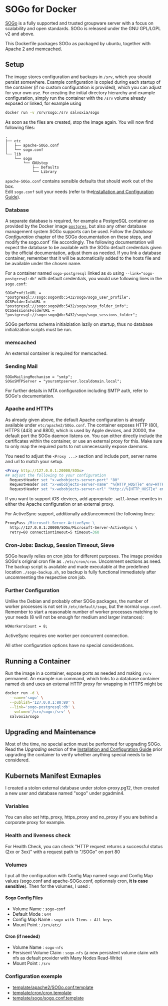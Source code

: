 # SOGo for Docker

[SOGo](http://www.sogo.nu) is a fully supported and trusted groupware server
with a focus on scalability and open standards. SOGo is released under the GNU
GPL/LGPL v2 and above.

This Dockerfile packages SOGo as packaged by ubuntu, together with Apache 2 and
memcached.

## Setup

The image stores configuration and backups in `/srv`, which you should
persist somewhere. Example configuration is copied during each startup of the
container (if no custom configuration is provided), which you can adjust for your own use. For creating the initial
directory hierarchy and example configuration, simply run the container with the
`/srv` volume already exposed or linked, for example using

```bash
docker run -v /srv/sogo:/srv salvoxia/sogo
```

As soon as the files are created, stop the image again. You will now find
following files:

```
.
├── etc
│   ├── apache-SOGo.conf
│   └── sogo.conf
└── lib
    └── sogo
        └── GNUstep
            ├── Defaults
            └── Library
```

`apache-SOGo.conf` contains sensible defaults that should work out of the box.  
Edit `sogo.conf` suit your needs (refer to the[Installation and Configuration Guide](https://www.sogo.nu/files/docs/SOGoInstallationGuide.html)).


### Database

A separate database is required, for example a PostgreSQL container as provided
by the Docker image [`postgres`](https://hub.docker.com/_/postgres), but also
any other database management system SOGo supports can be used. Follow the
_Database Configuration_ chapter of the SOGo documentation on these steps, and
modify the sogo.conf` file accordingly. The following documentation will expect
the database to be available with the SOGo default credentials given by the
official documentation, adjust them as needed. If you link a database container,
remember that it will be automatically added to the hosts file and be available
under the chosen name.

For a container named `sogo-postgresql` linked as `db` using
`--link="sogo-postgresql:db"` with default credentials, you would use following
lines in the `sogo.conf`:

```
SOGoProfileURL = "postgresql://sogo:sogo@db:5432/sogo/sogo_user_profile";
OCSFolderInfoURL = "postgresql://sogo:sogo@db:5432/sogo/sogo_folder_info";
OCSSessionsFolderURL = "postgresql://sogo:sogo@db:5432/sogo/sogo_sessions_folder";
```

SOGo performs schema initialziation lazily on startup, thus no database
initialization scripts must be run.

### memcached

An external container is required for memcached.

### Sending Mail

```
SOGoMailingMechanism = "smtp";
SOGoSMTPServer = "yoursmtpserver.localdomain.local";
```

For further details in MTA configuration including SMTP auth, refer to SOGo's
documentation.

### Apache and HTTPs

As already given above, the default Apache configuration is already available
under `etc/apache2/SOGo.conf`. The container exposes HTTP (80), HTTPS (443)
and 8800, which is used by Apple devices, and 20000, the default port the SOGo
daemon listens on. You can either directly include the certificates within the
container, or use an external proxy for this. Make sure to only map the required
ports to not unnecessarily expose daemons.

You need to adjust the `<Proxy ...>` section and include port, server name and
url to match your setup.

```apache
<Proxy http://127.0.0.1:20000/SOGo>
## adjust the following to your configuration
  RequestHeader set "x-webobjects-server-port" "80"
  RequestHeader set "x-webobjects-server-name" "%{HTTP_HOST}e" env=HTTP_HOST
  RequestHeader set "x-webobjects-server-url" "http://%{HTTP_HOST}e" env=HTTP_HOST
```

If you want to support iOS-devices, add appropriate `.well-known`-rewrites in
either the Apache configuration or an external proxy.

For ActiveSync support, additionally add/uncomment the following lines:

```apache
ProxyPass /Microsoft-Server-ActiveSync \
  http://127.0.0.1:20000/SOGo/Microsoft-Server-ActiveSync \
  retry=60 connectiontimeout=5 timeout=360
```

### Cron-Jobs: Backup, Session Timeout, Sieve

SOGo heavily relies on cron jobs for different purposes. The image provides
SOGo's original cron file as `./etc/cron/cron`. Uncomment sections as need.
The backup script is available and made executable at the
predefined location `./sogo-backup.sh`, so backup is fully
functional immediately after uncommenting the respective cron job.

### Further Configuration

Unlike the Debian and probably other SOGo packages, the number of worker
processes is not set in `/etc/default/sogo`, but the normal `sogo.conf`.
Remember to start a reasonable number of worker processes matching to your needs
(8 will not be enough for medium and larger instances):

```
WOWorkersCount = 8;
```

ActiveSync requires one worker per concurrent connection.

All other configuration options have no special considerations.

## Running a Container

Run the image in a container, expose ports as needed and making `/srv`
permanent. An example run command, which links to a database container named
`db` and uses an external HTTP proxy for wrapping in HTTPS might be

```bash
docker run -d \
  --name='sogo' \
  --publish='127.0.0.1:80:80' \
  --link='sogo-postgresql:db' \
  --volume='/srv/sogo:/srv' \
  salvoxia/sogo
```

## Upgrading and Maintenance

Most of the time, no special action must be performed for upgrading SOGo. Read
the _Upgrading_ section of the
[Installation and Configuration Guide](https://www.sogo.nu/files/docs/SOGoInstallationGuide.html)
prior upgrading the container to verify whether anything special needs to be
considered.


## Kubernets Manifest Exmaples

I created a stolon external database under stolon-proxy.pg12, then created a new
user and database named "sogo" under pgadmin4.

### Variables

You can also set http_proxy, https_proxy and no_proxy if you are behind a
corporate proxy for example.

### Health and liveness check

For Health Check, you can check "HTTP request returns a successful status (2xx
or 3xx)" with a request path to "/SOGo" on port 80

### Volumes

I put all the configuration with Config Map named sogo and Config Map values
(sogo.conf and apache-SOGo.conf, optionnaly cron, **it is case sensitive**).
Then for the volumes, I used :

#### Sogo Config Files

- Volume Name : `sogo-conf`
- Default Mode : `644`
- Config Map Name : `sogo with Items : All keys`
- Mount Point : `/srv/etc/`

#### Cron (if needed)

- Volume Name : `sogo-nfs`
- Persisent Volume Claim : `sogo-nfs` (a new persistent volume claim with nfs as
  default provider with Many Nodes Read-Write)
- Mount Point : `/srv`

### Configuration exemple

  - [template/apache2/SOGo.conf.template](template/apache2/SOGo.conf.template)
  - [template/cron/cron.template](template/cron/cron.template)
  - [template/sogo/sogo.conf.template](template/sogo/sogo.conf.template)
